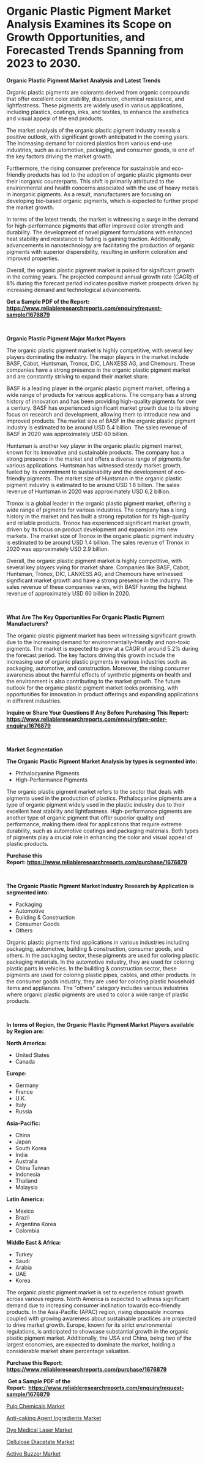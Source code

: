 <p><h1>Organic Plastic Pigment Market Analysis Examines its Scope on Growth Opportunities, and Forecasted Trends Spanning from 2023 to 2030.</h1></p><p><strong>Organic Plastic Pigment Market Analysis and Latest Trends</strong></p>
<p><p>Organic plastic pigments are colorants derived from organic compounds that offer excellent color stability, dispersion, chemical resistance, and lightfastness. These pigments are widely used in various applications, including plastics, coatings, inks, and textiles, to enhance the aesthetics and visual appeal of the end products.</p><p>The market analysis of the organic plastic pigment industry reveals a positive outlook, with significant growth anticipated in the coming years. The increasing demand for colored plastics from various end-use industries, such as automotive, packaging, and consumer goods, is one of the key factors driving the market growth.</p><p>Furthermore, the rising consumer preference for sustainable and eco-friendly products has led to the adoption of organic plastic pigments over their inorganic counterparts. This shift is primarily attributed to the environmental and health concerns associated with the use of heavy metals in inorganic pigments. As a result, manufacturers are focusing on developing bio-based organic pigments, which is expected to further propel the market growth.</p><p>In terms of the latest trends, the market is witnessing a surge in the demand for high-performance pigments that offer improved color strength and durability. The development of novel pigment formulations with enhanced heat stability and resistance to fading is gaining traction. Additionally, advancements in nanotechnology are facilitating the production of organic pigments with superior dispersibility, resulting in uniform coloration and improved properties.</p><p>Overall, the organic plastic pigment market is poised for significant growth in the coming years. The projected compound annual growth rate (CAGR) of 8% during the forecast period indicates positive market prospects driven by increasing demand and technological advancements.</p></p>
<p><strong>Get a Sample PDF of the Report:&nbsp; <a href="https://www.reliableresearchreports.com/enquiry/request-sample/1676879">https://www.reliableresearchreports.com/enquiry/request-sample/1676879</a></strong></p>
<p>&nbsp;</p>
<p><strong>Organic Plastic Pigment Major Market Players</strong></p>
<p><p>The organic plastic pigment market is highly competitive, with several key players dominating the industry. The major players in the market include BASF, Cabot, Huntsman, Tronox, DIC, LANXESS AG, and Chemours. These companies have a strong presence in the organic plastic pigment market and are constantly striving to expand their market share.</p><p>BASF is a leading player in the organic plastic pigment market, offering a wide range of products for various applications. The company has a strong history of innovation and has been providing high-quality pigments for over a century. BASF has experienced significant market growth due to its strong focus on research and development, allowing them to introduce new and improved products. The market size of BASF in the organic plastic pigment industry is estimated to be around USD 5.4 billion. The sales revenue of BASF in 2020 was approximately USD 60 billion.</p><p>Huntsman is another key player in the organic plastic pigment market, known for its innovative and sustainable products. The company has a strong presence in the market and offers a diverse range of pigments for various applications. Huntsman has witnessed steady market growth, fueled by its commitment to sustainability and the development of eco-friendly pigments. The market size of Huntsman in the organic plastic pigment industry is estimated to be around USD 1.8 billion. The sales revenue of Huntsman in 2020 was approximately USD 6.2 billion.</p><p>Tronox is a global leader in the organic plastic pigment market, offering a wide range of pigments for various industries. The company has a long history in the market and has built a strong reputation for its high-quality and reliable products. Tronox has experienced significant market growth, driven by its focus on product development and expansion into new markets. The market size of Tronox in the organic plastic pigment industry is estimated to be around USD 1.4 billion. The sales revenue of Tronox in 2020 was approximately USD 2.9 billion.</p><p>Overall, the organic plastic pigment market is highly competitive, with several key players vying for market share. Companies like BASF, Cabot, Huntsman, Tronox, DIC, LANXESS AG, and Chemours have witnessed significant market growth and have a strong presence in the industry. The sales revenue of these companies varies, with BASF having the highest revenue of approximately USD 60 billion in 2020.</p></p>
<p>&nbsp;</p>
<p><strong>What Are The Key Opportunities For Organic Plastic Pigment Manufacturers?</strong></p>
<p><p>The organic plastic pigment market has been witnessing significant growth due to the increasing demand for environmentally-friendly and non-toxic pigments. The market is expected to grow at a CAGR of around 5.2% during the forecast period. The key factors driving this growth include the increasing use of organic plastic pigments in various industries such as packaging, automotive, and construction. Moreover, the rising consumer awareness about the harmful effects of synthetic pigments on health and the environment is also contributing to the market growth. The future outlook for the organic plastic pigment market looks promising, with opportunities for innovation in product offerings and expanding applications in different industries.</p></p>
<p><strong>Inquire or Share Your Questions If Any Before Purchasing This Report: <a href="https://www.reliableresearchreports.com/enquiry/pre-order-enquiry/1676879">https://www.reliableresearchreports.com/enquiry/pre-order-enquiry/1676879</a></strong></p>
<p>&nbsp;</p>
<p><strong>Market Segmentation</strong></p>
<p><strong>The Organic Plastic Pigment Market Analysis by types is segmented into:</strong></p>
<p><ul><li>Phthalocyanine Pigments</li><li>High-Performance Pigments</li></ul></p>
<p><p>The organic plastic pigment market refers to the sector that deals with pigments used in the production of plastics. Phthalocyanine pigments are a type of organic pigment widely used in the plastic industry due to their excellent heat stability and lightfastness. High-performance pigments are another type of organic pigment that offer superior quality and performance, making them ideal for applications that require extreme durability, such as automotive coatings and packaging materials. Both types of pigments play a crucial role in enhancing the color and visual appeal of plastic products.</p></p>
<p><strong>Purchase this Report:&nbsp;<a href="https://www.reliableresearchreports.com/purchase/1676879">https://www.reliableresearchreports.com/purchase/1676879</a></strong></p>
<p>&nbsp;</p>
<p><strong>The Organic Plastic Pigment Market Industry Research by Application is segmented into:</strong></p>
<p><ul><li>Packaging</li><li>Automotive</li><li>Building & Construction</li><li>Consumer Goods</li><li>Others</li></ul></p>
<p><p>Organic plastic pigments find applications in various industries including packaging, automotive, building & construction, consumer goods, and others. In the packaging sector, these pigments are used for coloring plastic packaging materials. In the automotive industry, they are used for coloring plastic parts in vehicles. In the building & construction sector, these pigments are used for coloring plastic pipes, cables, and other products. In the consumer goods industry, they are used for coloring plastic household items and appliances. The "others" category includes various industries where organic plastic pigments are used to color a wide range of plastic products.</p></p>
<p>&nbsp;</p>
<p><strong>In terms of Region, the Organic Plastic Pigment Market Players available by Region are:</strong></p>
<p>
    <p> <strong> North America: </strong>
        <ul>
            <li>United States</li>
            <li>Canada</li>
        </ul>
        </p> 
    <p> <strong> Europe: </strong>
        <ul>
            <li>Germany</li>
            <li>France</li>
            <li>U.K.</li>
            <li>Italy</li>
            <li>Russia</li>
        </ul>
        </p> 
    <p> <strong> Asia-Pacific: </strong>
        <ul>
            <li>China</li>
            <li>Japan</li>
            <li>South Korea</li>
            <li>India</li>
            <li>Australia</li>
            <li>China Taiwan</li>
            <li>Indonesia</li>
            <li>Thailand</li>
            <li>Malaysia</li>
        </ul>
        </p> 
    <p> <strong> Latin America: </strong>
        <ul>
            <li>Mexico</li>
            <li>Brazil</li>
            <li>Argentina Korea</li>
            <li>Colombia</li>
        </ul>
        </p> 
    <p> <strong> Middle East & Africa: </strong>
        <ul>
            <li>Turkey</li>
            <li>Saudi</li>
            <li>Arabia</li>
            <li>UAE</li>
            <li>Korea</li>
        </ul>
    </p>
    </p>
<p><p>The organic plastic pigment market is set to experience robust growth across various regions. North America is expected to witness significant demand due to increasing consumer inclination towards eco-friendly products. In the Asia-Pacific (APAC) region, rising disposable incomes coupled with growing awareness about sustainable practices are projected to drive market growth. Europe, known for its strict environmental regulations, is anticipated to showcase substantial growth in the organic plastic pigment market. Additionally, the USA and China, being two of the largest economies, are expected to dominate the market, holding a considerable market share percentage valuation.</p></p>
<p><strong>Purchase this Report: <a href="https://www.reliableresearchreports.com/purchase/1676879">https://www.reliableresearchreports.com/purchase/1676879</a></strong></p>
<p>&nbsp;<strong>Get a Sample PDF of the Report:&nbsp;&nbsp;<a href="https://www.reliableresearchreports.com/enquiry/request-sample/1676879">https://www.reliableresearchreports.com/enquiry/request-sample/1676879</a></strong></p>
<p><strong></strong></p>
<p><p><a href="https://github.com/sofyaavrova/Market-Research-Report-List-1/blob/main/pulp-chemicals-market.md">Pulp Chemicals Market</a></p><p><a href="https://github.com/kholmovskayalyudmila/Market-Research-Report-List-1/blob/main/anti-caking-agent-ingredients-market.md">Anti-caking Agent Ingredients Market</a></p><p><a href="https://www.linkedin.com/pulse/dye-medical-laser-market-size-2023-2030-global-industrial-analysis/">Dye Medical Laser Market</a></p><p><a href="https://medium.com/@beverlychen69/cellulose-diacetate-market-size-growth-forecast-2023-2030-6fb0f3ff2dee">Cellulose Diacetate Market</a></p><p><a href="https://medium.com/@jettiejohns/active-buzzer-market-size-growth-forecast-2023-2030-49270c3d0a28">Active Buzzer Market</a></p></p>